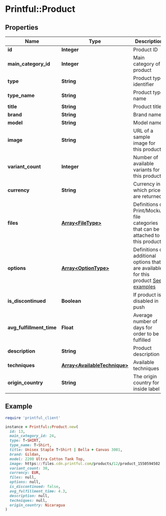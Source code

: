 # Printful::Product

## Properties

| Name | Type | Description | Notes |
| ---- | ---- | ----------- | ----- |
| **id** | **Integer** | Product ID | [optional] |
| **main_category_id** | **Integer** | Main category of product | [optional] |
| **type** | **String** | Product type identifier | [optional] |
| **type_name** | **String** | Product type name | [optional] |
| **title** | **String** | Product title | [optional] |
| **brand** | **String** | Brand name | [optional] |
| **model** | **String** | Model name | [optional] |
| **image** | **String** | URL of a sample image for this product | [optional] |
| **variant_count** | **Integer** | Number of available variants for this product | [optional] |
| **currency** | **String** | Currency in which prices are returned | [optional] |
| **files** | [**Array&lt;FileType&gt;**](FileType.md) | Definitions of Print/Mockup file categories that can be attached to this product | [optional] |
| **options** | [**Array&lt;OptionType&gt;**](OptionType.md) | Definitions of additional options that are available for this product [See examples](#section/Options) | [optional] |
| **is_discontinued** | **Boolean** | If product is disabled in push | [optional] |
| **avg_fulfillment_time** | **Float** | Average number of days for order to be fulfilled | [optional] |
| **description** | **String** | Product description | [optional] |
| **techniques** | [**Array&lt;AvailableTechnique&gt;**](AvailableTechnique.md) | Available techniques | [optional] |
| **origin_country** | **String** | The origin country for inside label | [optional] |

## Example

```ruby
require 'printful_client'

instance = Printful::Product.new(
  id: 13,
  main_category_id: 24,
  type: T-SHIRT,
  type_name: T-Shirt,
  title: Unisex Staple T-Shirt | Bella + Canvas 3001,
  brand: Gildan,
  model: 2200 Ultra Cotton Tank Top,
  image: https://files.cdn.printful.com/products/12/product_1550594502.jpg,
  variant_count: 30,
  currency: EUR,
  files: null,
  options: null,
  is_discontinued: false,
  avg_fulfillment_time: 4.3,
  description: null,
  techniques: null,
  origin_country: Nicaragua
)
```

